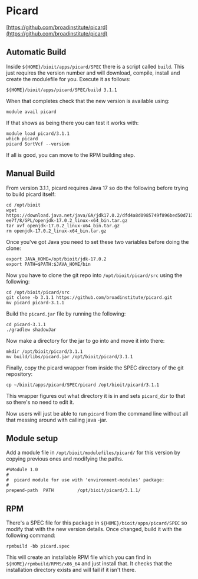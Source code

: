 # Picard

[https://github.com/broadinstitute/picard](https://github.com/broadinstitute/picard)

## Automatic Build

Inside `${HOME}/bioit/apps/picard/SPEC` there is a script called `build`. This just requires the version number and will download, compile, install and create the modulefile for you. Execute it as follows:

    ${HOME}/bioit/apps/picard/SPEC/build 3.1.1

When that completes check that the new version is available using:

    module avail picard

If that shows as being there you can test it works with:

    module load picard/3.1.1
    which picard
    picard SortVcf --version

If all is good, you can move to the RPM building step.

## Manual Build

From version 3.1.1, picard requires Java 17 so do the following before trying to build picard itself:

    cd /opt/bioit
    wget https://download.java.net/java/GA/jdk17.0.2/dfd4a8d0985749f896bed50d7138 ee7f/8/GPL/openjdk-17.0.2_linux-x64_bin.tar.gz
    tar xvf openjdk-17.0.2_linux-x64_bin.tar.gz
    rm openjdk-17.0.2_linux-x64_bin.tar.gz

Once you've got Java you need to set these two variables before doing the clone:

    export JAVA_HOME=/opt/bioit/jdk-17.0.2
    export PATH=$PATH:$JAVA_HOME/bin

Now you have to clone the git repo into `/opt/bioit/picard/src` using the following:

    cd /opt/bioit/picard/src
    git clone -b 3.1.1 https://github.com/broadinstitute/picard.git
    mv picard picard-3.1.1

Build the `picard.jar` file by running the following:

    cd picard-3.1.1
    ./gradlew shadowJar

Now make a directory for the jar to go into and move it into there:

    mkdir /opt/bioit/picard/3.1.1
    mv build/libs/picard.jar /opt/bioit/picard/3.1.1

Finally, copy the picard wrapper from inside the SPEC directory of the git repository:

    cp ~/bioit/apps/picard/SPEC/picard /opt/bioit/picard/3.1.1

This wrapper figures out what directory it is in and sets `picard_dir` to that so there's no need to edit it.

Now users will just be able to run `picard` from the command line without all that messing around with calling java -jar.

## Module setup

Add a module file in `/opt/bioit/modulefiles/picard/` for this version by copying previous ones and modifying the paths.

    #%Module 1.0
    #
    #  picard module for use with 'environment-modules' package:
    #
    prepend-path  PATH         /opt/bioit/picard/3.1.1/

## RPM

There's a SPEC file for this package in `${HOME}/bioit/apps/picard/SPEC` so modify that with the new version details. Once changed, build it with the following command:

    rpmbuild -bb picard.spec

This will create an installable RPM file which you can find in `${HOME}/rpmbuild/RPMS/x86_64` and just install that. It checks that the installation directory exists and will fail if it isn't there.
